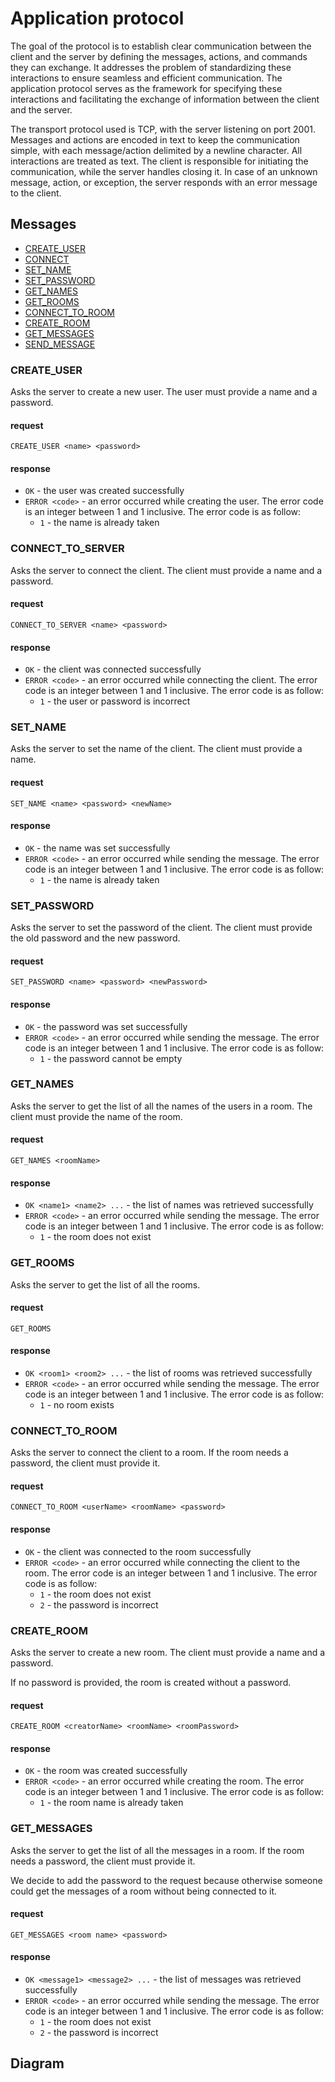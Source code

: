 # Application protocol

The goal of the protocol is to establish clear communication between the client and the server by defining the messages, actions, and commands they can exchange. It addresses the problem of standardizing these interactions to ensure seamless and efficient communication. The application protocol serves as the framework for specifying these interactions and facilitating the exchange of information between the client and the server.

The transport protocol used is TCP, with the server listening on port 2001. Messages and actions are encoded in text to keep the communication simple, with each message/action delimited by a newline character. All interactions are treated as text. The client is responsible for initiating the communication, while the server handles closing it. In case of an unknown message, action, or exception, the server responds with an error message to the client.

## Messages

- [CREATE_USER](#create_user)
- [CONNECT](#connect)
- [SET_NAME](#set_name)
- [SET_PASSWORD](#set_password)
- [GET_NAMES](#get_names)
- [GET_ROOMS](#get_rooms)
- [CONNECT_TO_ROOM](#connect_to_room)
- [CREATE_ROOM](#create_room)
- [GET_MESSAGES](#get_messages)
- [SEND_MESSAGE](#send_message)

### CREATE_USER

Asks the server to create a new user. The user must provide a name and a password.

#### request

```text
CREATE_USER <name> <password>
```

#### response

- `OK` - the user was created successfully
- `ERROR <code>` - an error occurred while creating the user. The error code is
  an integer between 1 and 1 inclusive. The error code is as follow:
  - `1` - the name is already taken

### CONNECT_TO_SERVER

Asks the server to connect the client. The client must provide a name and a password.

#### request

```text
CONNECT_TO_SERVER <name> <password>
```

#### response

- `OK` - the client was connected successfully
- `ERROR <code>` - an error occurred while connecting the client. The error code is
  an integer between 1 and 1 inclusive. The error code is as follow:
  - `1` - the user or password is incorrect

### SET_NAME

Asks the server to set the name of the client. The client must provide a name.

#### request

```text
SET_NAME <name> <password> <newName>
```

#### response

- `OK` - the name was set successfully	
- `ERROR <code>` - an error occurred while sending the message. The error code is
  an integer between 1 and 1 inclusive. The error code is as follow:
  - `1` - the name is already taken

### SET_PASSWORD

Asks the server to set the password of the client. The client must provide the old password and the new password.

#### request

```text
SET_PASSWORD <name> <password> <newPassword>
```

#### response

- `OK` - the password was set successfully
- `ERROR <code>` - an error occurred while sending the message. The error code is
  an integer between 1 and 1 inclusive. The error code is as follow:
  - `1` - the password cannot be empty

### GET_NAMES

Asks the server to get the list of all the names of the users in a room. The client must provide the name of the room.

#### request

```text
GET_NAMES <roomName>
```

#### response

- `OK <name1> <name2> ...` - the list of names was retrieved successfully
- `ERROR <code>` - an error occurred while sending the message. The error code is
  an integer between 1 and 1 inclusive. The error code is as follow:
  - `1` - the room does not exist

### GET_ROOMS

Asks the server to get the list of all the rooms.

#### request

```text
GET_ROOMS
```

#### response

- `OK <room1> <room2> ...` - the list of rooms was retrieved successfully
- `ERROR <code>` - an error occurred while sending the message. The error code is
  an integer between 1 and 1 inclusive. The error code is as follow:
  - `1` - no room exists

### CONNECT_TO_ROOM

Asks the server to connect the client to a room. If the room needs a password, the client must provide it.

#### request

```text
CONNECT_TO_ROOM <userName> <roomName> <password>
```

#### response

- `OK` - the client was connected to the room successfully
- `ERROR <code>` - an error occurred while connecting the client to the room. The error code is
  an integer between 1 and 1 inclusive. The error code is as follow:
  - `1` - the room does not exist
  - `2` - the password is incorrect

### CREATE_ROOM

Asks the server to create a new room. The client must provide a name and a password.

If no password is provided, the room is created without a password.

#### request

```text
CREATE_ROOM <creatorName> <roomName> <roomPassword>
```

#### response

- `OK` - the room was created successfully
- `ERROR <code>` - an error occurred while creating the room. The error code is
  an integer between 1 and 1 inclusive. The error code is as follow:
  - `1` - the room name is already taken

### GET_MESSAGES

Asks the server to get the list of all the messages in a room. If the room needs a password, the client must provide it.

We decide to add the password to the request because otherwise someone could get the messages of a room without being connected to it.

#### request

```text
GET_MESSAGES <room name> <password>
```

#### response

- `OK <message1> <message2> ...` - the list of messages was retrieved successfully
- `ERROR <code>` - an error occurred while sending the message. The error code is
  an integer between 1 and 1 inclusive. The error code is as follow:
  - `1` - the room does not exist
  - `2` - the password is incorrect

## Diagram


